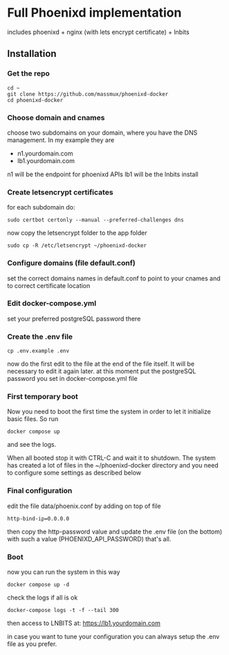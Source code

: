 # Full Phoenixd implementation

includes phoenixd + nginx (with lets encrypt certificate) + lnbits


## Installation

### Get the repo

```
cd ~
git clone https://github.com/massmux/phoenixd-docker
cd phoenixd-docker
```

### Choose domain and cnames

choose two subdomains on your domain, where you have the DNS management. In my example they are

- n1.yourdomain.com
- lb1.yourdomain.com

n1 will be the endpoint for phoenixd APIs
lb1 will be the lnbits install

### Create letsencrypt certificates

for each subdomain do:

```
sudo certbot certonly --manual --preferred-challenges dns
```
now copy the letsencrypt folder to the app folder

```
sudo cp -R /etc/letsencrypt ~/phoenixd-docker
```

### Configure domains (file default.conf)

set the correct domains names in default.conf to point to your cnames and to correct certificate location

### Edit docker-compose.yml

set your preferred postgreSQL password there

### Create the .env file

```
cp .env.example .env
```

now do the first edit to the file at the end of the file itself. It will be necessary to edit it again later.
at this moment put the postgreSQL password you set in docker-compose.yml file

### First temporary boot

Now you need to boot the first time the system in order to let it initialize basic files. So run

```
docker compose up
```
and see the logs.

When all booted stop it with CTRL-C and wait it to shutdown. The system has created a lot of files in the ~/phoenixd-docker directory and you need to configure some settings as described below

### Final configuration

edit the file data/phoenix.conf by adding on top of file

```
http-bind-ip=0.0.0.0
```

then copy the http-password value and update the .env file (on the bottom) with such a value (PHOENIXD_API_PASSWORD)
that's all.

### Boot

now you can run the system in this way

```
docker compose up -d
```

check the logs if all is ok

```
docker-compose logs -t -f --tail 300
```

then access to LNBITS at: https://lb1.yourdomain.com

in case you want to tune your configuration you can always setup the .env file as you prefer.



 
